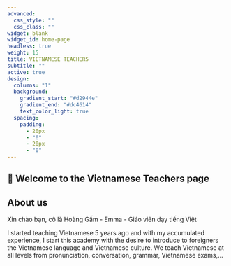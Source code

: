 ```yaml
---
advanced:
  css_style: ""
  css_class: ""
widget: blank
widget_id: home-page
headless: true
weight: 15
title: VIETNAMESE TEACHERS
subtitle: ""
active: true
design:
  columns: "1"
  background:
    gradient_start: "#d2944e"
    gradient_end: "#dc4614"
    text_color_light: true
  spacing:
    padding:
      - 20px
      - "0"
      - 20px
      - "0"
---
```

## 👋 Welcome to the Vietnamese Teachers page

## About us

Xin chào bạn, cô là Hoàng Gấm - Emma - Giáo viên dạy tiếng Việt

I started teaching Vietnamese 5 years ago and with my accumulated experience, I start this academy with the desire to introduce to foreigners the Vietnamese language and Vietnamese culture. We teach Vietnamese at all levels from pronunciation, conversation, grammar, Vietnamese exams,...